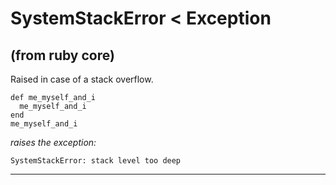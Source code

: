 # SystemStackError < Exception

(from ruby core)
---
Raised in case of a stack overflow.

    def me_myself_and_i
      me_myself_and_i
    end
    me_myself_and_i

*raises the exception:*

    SystemStackError: stack level too deep
---
